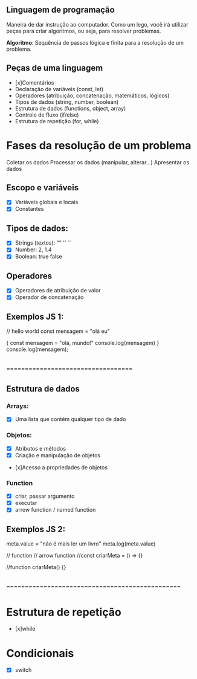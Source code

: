 ## Linguagem de programação

Maneira de dar instrução ao computador.
Como um lego, você irá utilizar peças para criar algoritmos, ou seja, para resolver problemas.

**Algoritmo**: Sequência de passos lógica e finita para a resolução de um problema.

## Peças de uma linguagem

- [x]Comentários
- Declaração de variáveis (const, let)
- Operadores (atribuição, concatenação, matemáticos, lógicos)
- Tipos de dados (string, number, boolean)
- Estrutura de dados (functions, object, array)
- Controle de fluxo (if/else)
- Estrutura de repetição (for, while)

# Fases da resolução de um problema

Coletar os dados
Processar os dados (manipular, alterar...)
Apresentar os dados

## Escopo e variáveis

- [x] Variáveis globais e locais
- [x] Constantes

## Tipos de dados:

- [x] Strings (textos): "" '' ``
- [x] Number: 2, 1.4
- [x] Boolean: true false

## Operadores

- [x] Operadores de atribuição de valor
- [x] Operador de concatenação 

## Exemplos JS 1:

// hello world
const mensagem = "olá eu"

{
    const mensagem = "olá, mundo!"
    console.log(mensagem)
}
console.log(mensagem);

## ----------------------------------

## Estrutura de dados

### Arrays:

- [x] Uma lista que contém qualquer tipo de dado

### Objetos:

- [x] Atributos e métodos
- [x] Criação e manipulação de objetos
- [x]Acesso a propriedades de objetos

### Function

- [x] criar, passar argumento
- [x] executar
- [x] arrow function / named function

## Exemplos JS 2:
meta.value = "não é mais ler um livro"
meta.log(meta.value)

// function   // arrow function
//const criarMeta = () => {}

//function criarMeta() {}
## -----------------------------------------------

# Estrutura de repetição

- [x]while

# Condicionais

- [x] switch